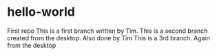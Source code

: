 # hello-world
First repo
This is a first branch written by Tim.
This is a second branch created from the desktop. Also done by Tim
This is a 3rd branch. Again from the desktop
